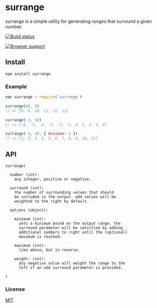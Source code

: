 # surrange
surrange is a simple utility for generating ranges that surround a given number.

[![Build status](https://travis-ci.org/michaelrhodes/surrange.png?branch=master)](https://travis-ci.org/michaelrhodes/surrange)

[![Browser support](https://ci.testling.com/michaelrhodes/surrange.png)](https://ci.testling.com/michaelrhodes/surrange)

## Install
```
npm install surrange
```

### Example
``` js
var surrange = require('surrange')

surrange(10, 5)
// => [8, 9, 10, 11, 12, 13]

surrange(-1, 10)
// => [-6, -5, -4, -3, -2, -1, 0, 1, 2, 3, 4]

surrange(-1, 10, { minimum: 1 })
// => [1, 2, 3, 4, 5, 6, 7, 8, 9, 10, 11]
```

## API
``` 
surrange(

  number (int):
    any integer, positive or negative.

  surround (int):
    the number of surrounding values that should
    be included in the output. odd values will be
    weighted to the right by default.

  options (object):

    minimum (int):
      sets a minimum bound on the output range. the
      surround parameter will be satisfied by adding
      additional numbers to right until the (optional)
      maximum is reached.

    maximum (int):
      like above, but in reverse.

    weight: (int):
      any negative value will weight the range to the
      left if an odd surround parameter is provided.

)
```

### License
[MIT](http://opensource.org/licenses/MIT)
